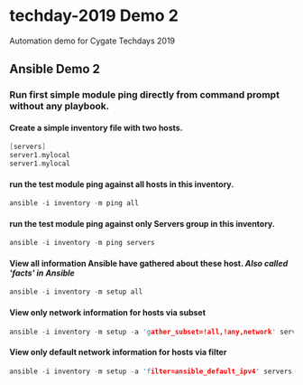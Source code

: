 # techday-2019 Demo 2
Automation demo for Cygate Techdays 2019

## Ansible Demo 2

### Run first simple module ping directly from command prompt without any playbook.

#### Create a simple inventory file with two hosts.
```C
[servers]
server1.mylocal
server1.mylocal
```

#### run the test module ping against all hosts in this inventory.
```C
ansible -i inventory -m ping all
```

#### run the test module ping against only Servers group in this inventory.
```C
ansible -i inventory -m ping servers
```

#### View all information Ansible have gathered about these host. *Also called 'facts' in Ansible*
```C
ansible -i inventory -m setup all
```

#### View only network information for hosts via subset
```C
ansible -i inventory -m setup -a 'gather_subset=!all,!any,network' servers
```

#### View only default network information for hosts via filter
```C
ansible -i inventory -m setup -a 'filter=ansible_default_ipv4' servers
```

